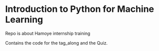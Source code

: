 # Introduction to Python for Machine Learning
Repo is about Hamoye internship training

Contains the code for the tag_along and the Quiz.
